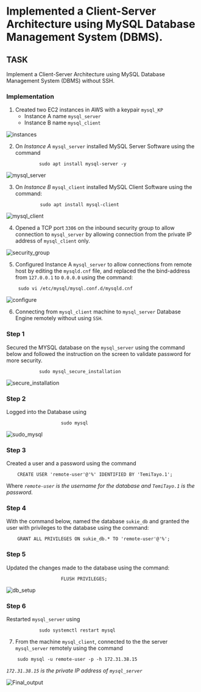 # Implemented a Client-Server Architecture using MySQL Database Management System (DBMS).

## TASK
Implement a Client-Server Architecture using MySQL Database Management System (DBMS) without SSH.

### Implementation
1. Created two EC2 instances in AWS with a keypair `mysql_KP`
    - Instance A name `mysql_server`
    - Instance B name `mysql_client`

![instances](./images/instances.png)

2. On *Instance A* `mysql_server` installed MySQL Server Software using the command
> 
                sudo apt install mysql-server -y

![mysql_server](./images/mysql_server.png)


3. On *Instance B* `mysql_client` installed MySQL Client Software using the command:
    >
                sudo apt install mysql-client

![mysql_client](./images/mysql_client.png)

4. Opened a TCP port `3306` on the inbound security group to allow connection to `mysql_server` by allowing connection from the private IP address of `mysql_client` only.

![security_group](./images/security_group.png)

5. Configured Instance A `mysql_server` to allow connections from remote host by editing the `mysqld.cnf` file, and replaced the the bind-address from `127.0.0.1` to `0.0.0.0` using the command:

    >
        sudo vi /etc/mysql/mysql.conf.d/mysqld.cnf 


![configure](./images/configure.png)

6. Connecting from `mysql_client` machine to `mysql_server` Database Engine remotely without using `SSH`.

### Step 1
Secured the MYSQL database on the `mysql_server` using the command below and followed the instruction on the screen to validate password for more security.

    
                sudo mysql_secure_installation

![secure_installation](./images/secure_installation.png)

### Step 2
Logged into the Database using 

>
                        sudo mysql

![sudo_mysql](./images/sudo_mysql.png)

### Step 3
Created a user and a password using the command

>
        CREATE USER 'remote-user'@'%' IDENTIFIED BY 'TemiTayo.1';

Where *`remote-user` is the username for the database and `TemiTayo.1` is the password.*

### Step 4
With the command below, named the database `sukie_db` and granted the user with privileges to the database using the command: 

>
        GRANT ALL PRIVILEGES ON sukie_db.* TO 'remote-user'@'%';


### Step 5
Updated the changes made to the database using the command:
>
                        FLUSH PRIVILEGES;

![db_setup](./images/db_setup.png)

### Step 6
Restarted `mysql_server` using 
>
                sudo systemctl restart mysql

7. From the machine `mysql_client`, connected to the the server `mysql_server` remotely using the command 

>
        sudo mysql -u remote-user -p -h 172.31.38.15

*`172.31.38.15` is the private IP address of `mysql_server`*

![Final_output](./images/Final_output.png)

